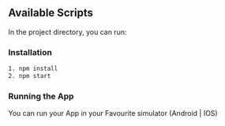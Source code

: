 ## Available Scripts
In the project directory, you can run:
### Installation
```bash
1. npm install
2. npm start
```
### Running the App
You can run your App in your Favourite simulator (Android | IOS)
